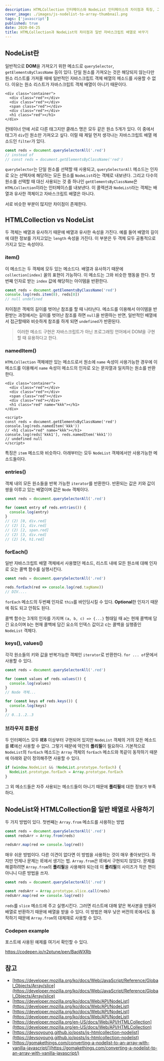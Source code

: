 ```yaml
---
description: HTMLCollection 인터페이스와 NodeList 인터페이스의 차이점과 특징, 그리고 이러한 유사 배열을 일반 자바스크립트 배열 객체로 변환하는 방법을 서로의 특징을 이해하고 정리한 뒤 사용해보기
cover_image: ./images/js-nodelist-to-array-thumbnail.png
tags: ['javascript']
published: true
date: 2020-04-25
title: HTMLCollection과 NodeList의 차이점과 일반 자바스크립트 배열로 바꾸기
---
```


## NodeList란

일반적으로 **DOM**을 가져오기 위한 메소드로 `querySelector`, `getElementsByClassName` 등이 있다. 단일 원소를 가져오는 것은 해당되지 않는다만 원소 리스트를 가져올 때에 일반적인 자바스크립트 객체 배열의 메소드를 사용할 수 없다. 이유는 원소 리스트가 자바스크립트 객체 배열이 아니기 때문이다.

```vue
<div class="container">
  <div class="red"></div>
  <div class="red"></div>
  <span class="red"></div>
  <div class="red"></div>
  <h1 class="red"></h1>
</div>
```

컨테이너 안에 서로 다른 태그지만 클래스 명은 모두 같은 원소 5개가 있다. 이 중에서 태그가 `div`인 원소만 가져오고 싶다. 이럴 때 제일 먼저 생각나는 자바스크립트 배열 메소드인 `filter`가 있다.

```js
const reds = document.querySelectorAll('.red')
// instead of
// const reds = document.getElementsByClassName('red')
```

`querySelector`는 단일 원소를 선택할 때 사용되고, `querySelectorAll` 메소드는 인자로 오는 선택자에 해당하는 모든 원소를 `NodeList`라는 객체로 내보낸다. 그리고 다수의 원소를 선택할 때 대신 사용되는 것 중 하나인 `getElementsByClassName`은 `HTMLCollection`이라는 인터페이스를 내보낸다. 이 콜렉션과 `NodeList`라는 객체는 배열과 유사한 객체이고 자바스크립트 배열은 아니다.

서로 비슷한 부분이 많지만 차이점이 존재한다.

## HTMLCollection vs NodeList

두 객체는 배열과 유사하기 때문에 배열과 유사한 속성을 가진다. 예를 들어 배열의 길이에 대한 정보를 가지고있는 `length` 속성을 가진다. 이 부분은 두 객체 모두 공통적으로 가지고 있는 속성이다.

### item()

이 메소드는 두 객체에 모두 있는 메소드다. 배열과 유사하기 때문에 `collection[index]` 꼴의 표현이 가능하다. 이 메소드는 그와 비슷한 행동을 한다. 첫번째 인자로 받는 `index` 값에 해당하는 아이템을 반환한다.

```js
const reds = document.getElementsByClassName('red')
console.log(reds.item(8), reds[8])
// null undefined
```

차이점은 객체의 길이를 벗어난 참조를 할 때 나타난다. 메소드를 이용해서 아이템을 반환받는 과정에서는 길이를 벗어난 참조를 하면 `null`을 반환하는 반면, 일반적인 배열에서 접근할때와 비슷하게 참조를 하게 되면 `undefined`가 반환된다.

> 이러한 메소드 구현은 자바스크립트가 아닌 프로그래밍 언어에서 DOM을 구현할 때 유용하다고 한다.

### namedItem()

`HTMLCollection` 객체에만 있는 메소드로서 원소에 `name` 속성이 사용가능한 경우에 이 메소드를 이용해서 `name` 속성이 메소드의 인자로 오는 문자열과 일치하는 원소를 반환한다.

```vue
<div class="container">
  <div class="red"></div>
  <div class="red"></div>
  <span class="red"></div>
  <div class="red"></div>
  <h1 class="red" name="kkk"></h1>
</div>

<script>
const reds = document.getElementsByClassName('red')
console.log(reds.namedItem('kkk'))
// <h1 class="red" name="kkk"></h1>
console.log(reds['kkk1'], reds.namedItem('kkk1'))
// undefined null
</script>
```

특징은 `item` 메소드와 비슷하다. 아래부터는 모두 `NodeList` 객체에서만 사용가능한 메소드들이다.

### entries()

객체 내의 모든 원소들을 반복 가능한 `iterator`를 반환한다. 반환되는 값은 키와 값이 쌍을 이루고 있는 배열이며 값은 `Node` 객체이다.

```js
const reds = document.querySelectorAll('.red')

for (const entry of reds.entries()) {
  console.log(entry)
}
// (2) [0, div.red]
// (2) [1, div.red]
// (2) [2, span.red]
// (2) [3, div.red]
// (2) [4, h1.red]
```

### forEach()

일반 자바스크립트 배열 객체에서 사용했던 메소드, 리스트 내에 모든 원소에 대해 인자로 오는 콜백 함수를 실행시킨다.

```js
const reds = document.querySelectorAll('.red')

reds.forEach(red => console.log(red.tagName))
// DIV....
```

`forEach` 메소드의 두번째 인자로 `this`를 바인딩시킬 수 있다. **Optional**한 인자기 때문에 줘도 되고 안줘도 된다.

콜백 함수는 3개의 인자를 가지며 `(a, b, c) => {...}` 형태일 때 a는 현재 콜백에 담긴 요소이며 b는 현재 콜백에 담긴 요소의 인덱스 값이고 c는 콜백을 실행중인 `NodeList` 객체다.

### keys(), values()

각각 원소들의 키와 값을 반복가능한 객체인 `iterator`로 반환한다. `for ... of`문에서 사용할 수 있다.

```js
const reds = document.querySelectorAll('.red')

for (const values of reds.values()) {
  console.log(values)
}
// Node 객체...

for (const keys of reds.keys()) {
  console.log(keys)
}
// 0..1..2..3
```

### 브라우저 호환성

두 인터페이스 모두 **IE8** 이상부터 구현되어 있지만 `NodeList` 객체의 거의 모든 메소드를 **IE**에선 사용할 수 없다. 그렇기 때문에 약간의 **폴리필**이 필요하다. 기본적으로 `NodeList`의 `forEach` 메소드는 `Array` 객체의 `forEach` 메소드와 똑같이 동작하기 때문에 아래와 같이 정의해주면 사용할 수 있다.

```js
if (window.NodeList && !NodeList.prototype.forEach) {
  NodeList.prototype.forEach = Array.prototype.forEach
}
```

그 외 메소드들은 자주 사용되는 메소드들이 아니기 때문에 **폴리필**에 대한 정보가 부족하다.

## NodeList와 HTMLCollection을 일반 배열로 사용하기

두 가지 방법이 있다. 첫번째는 `Array.from` 메소드를 사용하는 방법

```js
const reds = document.querySelectorAll('.red')
const redsArr = Array.from(reds)

redsArr.map(red => console.log(red))
```

매우 쉬운 방법이다. 다른 이견이 없다면 이 방법을 사용하는 것이 매우 좋아보인다. 하지만 언제나 문제는 IE에서 생기는 법. `Array.from`은 IE에서 구현되지 않았다. 문제를 해결하려면 `Array.from`의 **폴리필**을 사용해야 되는데 이 **폴리필**의 사이즈가 작은 편이 아니니 다른 방법을 쓰자.

```js
const reds = document.querySelectorAll('.red')

const redsArr = Array.prototype.slice.call(reds)
redsArr.map(red => console.log(red))
```

`reds`를 `slice` 메소드에 주고 실행시킨다. 그러면 리스트에 대해 얕은 복사본을 만들어 배열로 반환하기 때문에 배열을 받을 수 있다. 이 방법은 매우 낮은 버전의 IE에서도 동작하기 때문에 `Array.from`의 대체재로 사용할 수 있다.

### Codepen example

포스트에 사용된 예제를 여기서 확인할 수 있다.

<https://codepen.io/n2ptune/pen/BaoWXRb>

## 참고

- [https://developer.mozilla.org/ko/docs/Web/JavaScript/Reference/Global_Objects/Array/slice](https://developer.mozilla.org/ko/docs/Web/JavaScript/Reference/Global_Objects/Array/slice)
- [https://developer.mozilla.org/ko/docs/Web/API/NodeList](https://developer.mozilla.org/ko/docs/Web/API/NodeList)
- [https://developer.mozilla.org/ko/docs/Web/API/NodeList](https://developer.mozilla.org/ko/docs/Web/API/NodeList)
- [https://developer.mozilla.org/en-US/docs/Web/API/HTMLCollection](https://developer.mozilla.org/en-US/docs/Web/API/HTMLCollection)
- [https://devsoyoung.github.io/posts/js-htmlcollection-nodelist](https://devsoyoung.github.io/posts/js-htmlcollection-nodelist)
- [https://gomakethings.com/converting-a-nodelist-to-an-array-with-vanilla-javascript/](https://gomakethings.com/converting-a-nodelist-to-an-array-with-vanilla-javascript/)
